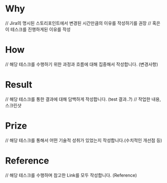 # Why
 // Jira의 명시된 스토리포인트에서 변경된 시간만큼의 이유를 작성하기를 권장
 // 혹은 이 테스크를 진행하게된 이유를 작성
# How
// 해당 테스크를 수행하기 위한 과정과 흐름에 대해 집중해서 작성합니다. (변경사항)
# Result
// 해당 테스크를 통한 결과에 대해 담백하게 작성합니다. (test 결과..?)
// 작업한 내용, 스크린샷
# Prize
// 해당 테스크를 통해서 어떤 기술적 성취가 있었는지 작성합니다.(수치적인 개선점 등)
# Reference
// 해당 테스크를 수행하며 참고한 Link를 모두 작성합니다. (Reference)
